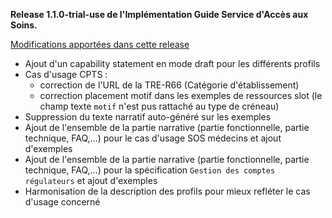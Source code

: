 **Release 1.1.0-trial-use de l'Implémentation Guide Service d'Accès aux Soins.**

[Modifications apportées dans cette release](https://github.com/ansforge/IG-fhir-service-acces-aux-soins/pulls?q=is%3Apr+is%3Aclosed+milestone%3A1.1.0-trial-use)

* Ajout d'un capability statement en mode draft pour les différents profils
* Cas d'usage CPTS : 
    - correction de l'URL de la TRE-R66 (Catégorie d'établissement)
    - correction placement motif dans les exemples de ressources slot (le champ texte `motif` n'est pus rattaché au type de créneau)
* Suppression du texte narratif auto-généré sur les exemples
* Ajout de l'ensemble de la partie narrative (partie fonctionnelle, partie technique, FAQ,...) pour le cas d'usage SOS médecins et ajout d'exemples
* Ajout de l'ensemble de la partie narrative (partie fonctionnelle, partie technique, FAQ,...) pour la spécification `Gestion des comptes régulateurs` et ajout d'exemples
* Harmonisation de la description des profils pour mieux refléter le cas d'usage concerné